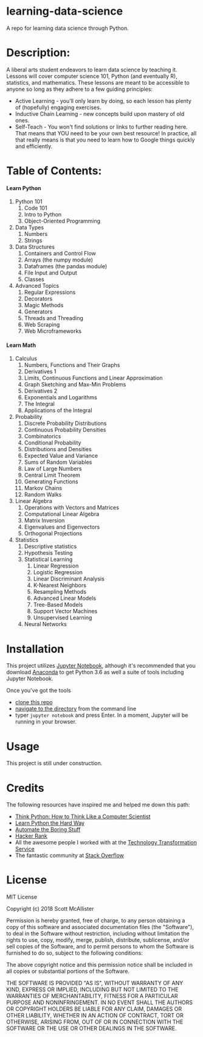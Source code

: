 # learning-data-science
A repo for learning data science through Python.
# Description:

A liberal arts student endeavors to learn data science by teaching it. Lessons will cover computer science 101, Python (and eventually R), statistics, and mathematics. These lessons are meant to be accessible to anyone so long as they adhere to a few guiding principles:
- Active Learning - you'll only learn by doing, so each lesson has plenty of (hopefully) engaging exercises.
- Inductive Chain Learning - new concepts build upon mastery of old ones.
- Self-Teach - You won't find solutions or links to further reading here. That means that YOU need to be your own best resource! In practice, all that really means is that you need to learn how to Google things quickly and efficiently.

# Table of Contents:
#### Learn Python
1. Python 101
   1. Code 101
   2. Intro to Python
   3. Object-Oriented Programming
2. Data Types
   1. Numbers
   2. Strings
3. Data Structures
   1. Containers and Control Flow
   2. Arrays (the numpy module)
   3. Dataframes (the pandas module)
   4. File Input and Output
   5. Classes
4. Advanced Topics
   1. Regular Expressions
   2. Decorators
   3. Magic Methods
   4. Generators
   5. Threads and Threading
   6. Web Scraping
   7. Web Microframeworks

#### Learn Math
1. Calculus
   1. Numbers, Functions and Their Graphs
   2. Derivatives 1
   3. Limits, Continuous Functions and Linear Approximation
   4. Graph Sketching and Max-Min Problems
   5. Derivatives 2
   6. Exponentials and Logarithms
   7. The Integral
   8. Applications of the Integral
2. Probability
   1. Discrete Probability Distributions
   2. Continuous Probability Densities
   3. Combinatorics
   4. Conditional Probability
   5. Distributions and Densities
   6. Expected Value and Variance
   7. Sums of Random Variables
   8. Law of Large Numbers
   9. Central Limit Theorem
   10. Generating Functions
   11. Markov Chains
   12. Random Walks
3. Linear Algebra
   1. Operations with Vectors and Matrices
   2. Computational Linear Algebra
   3. Matrix Inversion
   4. Eigenvalues and Eigenvectors
   5. Orthogonal Projections
4. Statistics
   1. Descriptive statistics
   2. Hypothesis Testing
   3. Statistical Learning
      1. Linear Regression
      2. Logistic Regression
      3. Linear Discriminant Analysis
      4. K-Nearest Neighbors
      5. Resampling Methods
      6. Advanced Linear Models
      7. Tree-Based Models
      8. Support Vector Machines
      9. Unsupervised Learning
   4. Neural Networks

# Installation
This project utilizes [Jupyter Notebook](http://jupyter.org/), although it's recommended that you download [Anaconda](https://www.anaconda.com/download/#macos) to get Python 3.6 as well a suite of tools including Jupyter Notebook.

Once you've got the tools
 - [clone this repo](https://help.github.com/articles/cloning-a-repository/)
 - [navigate to the directory](https://www.digitalcitizen.life/command-prompt-how-use-basic-commands) from the command line
 - typer `jupyter notebook` and press Enter. In a moment, Jupyter will be running in your browser.

# Usage
This project is still under construction.

# Credits
The following resources have inspired me and helped me down this path:
- [Think Python:  How to Think Like a Computer Scientist](http://www.greenteapress.com/thinkpython/thinkpython.html)
- [Learn Python the Hard Way](https://learnpythonthehardway.org/)
- [Automate the Boring Stuff](https://automatetheboringstuff.com/)
- [Hacker Rank](https://www.hackerrank.com/)
- All the awesome people I worked with at the [Technology Transformation Service](https://www.gsa.gov/about-us/organization/federal-acquisition-service/technology-transformation-services)
- The fantastic community at [Stack Overflow](https://stackoverflow.com/)

# License
MIT License

Copyright (c) 2018 Scott McAllister

Permission is hereby granted, free of charge, to any person obtaining a copy
of this software and associated documentation files (the "Software"), to deal
in the Software without restriction, including without limitation the rights
to use, copy, modify, merge, publish, distribute, sublicense, and/or sell
copies of the Software, and to permit persons to whom the Software is
furnished to do so, subject to the following conditions:

The above copyright notice and this permission notice shall be included in all
copies or substantial portions of the Software.

THE SOFTWARE IS PROVIDED "AS IS", WITHOUT WARRANTY OF ANY KIND, EXPRESS OR
IMPLIED, INCLUDING BUT NOT LIMITED TO THE WARRANTIES OF MERCHANTABILITY,
FITNESS FOR A PARTICULAR PURPOSE AND NONINFRINGEMENT. IN NO EVENT SHALL THE
AUTHORS OR COPYRIGHT HOLDERS BE LIABLE FOR ANY CLAIM, DAMAGES OR OTHER
LIABILITY, WHETHER IN AN ACTION OF CONTRACT, TORT OR OTHERWISE, ARISING FROM,
OUT OF OR IN CONNECTION WITH THE SOFTWARE OR THE USE OR OTHER DEALINGS IN THE
SOFTWARE.
